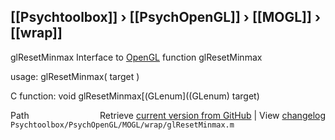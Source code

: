 ## [[Psychtoolbox]] &#8250; [[PsychOpenGL]] &#8250; [[MOGL]] &#8250; [[wrap]]

glResetMinmax  Interface to [OpenGL](OpenGL) function glResetMinmax  
  
usage:  glResetMinmax( target )  
  
C function:  void glResetMinmax[(GLenum]((GLenum) target)  




<div class="code_header" style="text-align:right;">
  <span style="float:left;">Path&nbsp;&nbsp;</span> <span class="counter">Retrieve <a href=
  "https://raw.github.com/Psychtoolbox-3/Psychtoolbox-3/beta/Psychtoolbox/PsychOpenGL/MOGL/wrap/glResetMinmax.m">current version from GitHub</a> | View <a href=
  "https://github.com/Psychtoolbox-3/Psychtoolbox-3/commits/beta/Psychtoolbox/PsychOpenGL/MOGL/wrap/glResetMinmax.m">changelog</a></span>
</div>
<div class="code">
  <code>Psychtoolbox/PsychOpenGL/MOGL/wrap/glResetMinmax.m</code>
</div>

